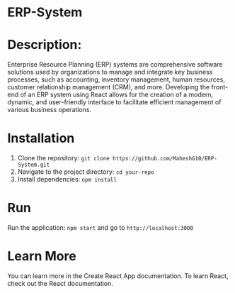 # ERP-System
# Description:
Enterprise Resource Planning (ERP) systems are comprehensive software solutions used by organizations to manage and integrate key business processes, such as accounting, inventory management, human resources, customer relationship management (CRM), and more. Developing the front-end of an ERP system using React allows for the creation of a modern, dynamic, and user-friendly interface to facilitate efficient management of various business operations.
# Installation
1. Clone the repository: `git clone https://github.com/MaheshG10/ERP-System.git`
2. Navigate to the project directory: `cd your-repo`
3. Install dependencies: `npm install`
# Run
Run the application: `npm start` and
go to `http://localhost:3000`
# Learn More
You can learn more in the Create React App documentation.
To learn React, check out the React documentation.
